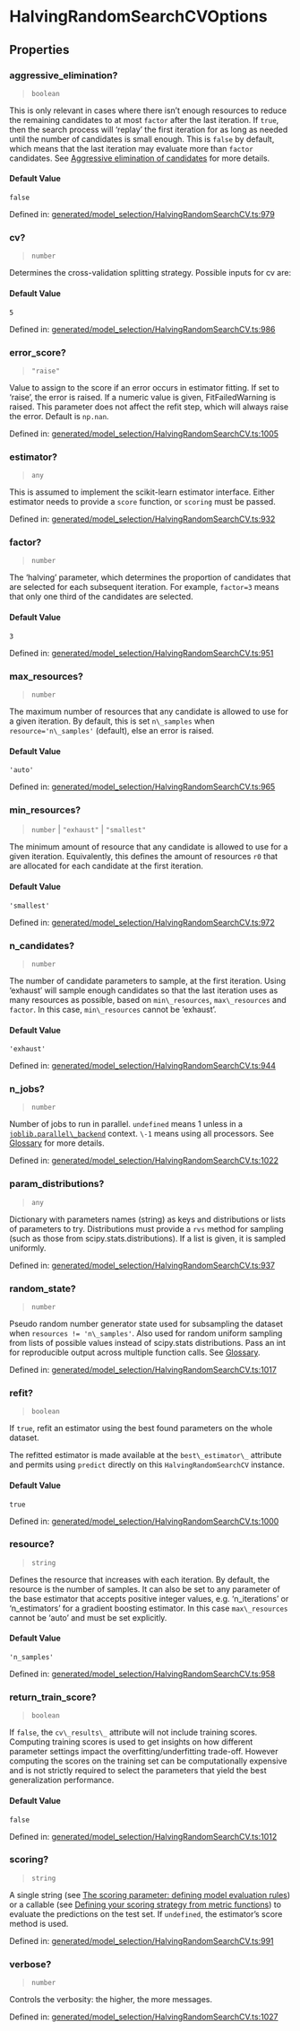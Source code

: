 # HalvingRandomSearchCVOptions

## Properties

### aggressive\_elimination?

> `boolean`

This is only relevant in cases where there isn’t enough resources to reduce the remaining candidates to at most `factor` after the last iteration. If `true`, then the search process will ‘replay’ the first iteration for as long as needed until the number of candidates is small enough. This is `false` by default, which means that the last iteration may evaluate more than `factor` candidates. See [Aggressive elimination of candidates](../grid_search.html#aggressive-elimination) for more details.

#### Default Value

`false`

Defined in:  [generated/model\_selection/HalvingRandomSearchCV.ts:979](https://github.com/transitive-bullshit/scikit-learn-ts/blob/92ab806/packages/sklearn/src/generated/model_selection/HalvingRandomSearchCV.ts#L979)

### cv?

> `number`

Determines the cross-validation splitting strategy. Possible inputs for cv are:

#### Default Value

`5`

Defined in:  [generated/model\_selection/HalvingRandomSearchCV.ts:986](https://github.com/transitive-bullshit/scikit-learn-ts/blob/92ab806/packages/sklearn/src/generated/model_selection/HalvingRandomSearchCV.ts#L986)

### error\_score?

> `"raise"`

Value to assign to the score if an error occurs in estimator fitting. If set to ‘raise’, the error is raised. If a numeric value is given, FitFailedWarning is raised. This parameter does not affect the refit step, which will always raise the error. Default is `np.nan`.

Defined in:  [generated/model\_selection/HalvingRandomSearchCV.ts:1005](https://github.com/transitive-bullshit/scikit-learn-ts/blob/92ab806/packages/sklearn/src/generated/model_selection/HalvingRandomSearchCV.ts#L1005)

### estimator?

> `any`

This is assumed to implement the scikit-learn estimator interface. Either estimator needs to provide a `score` function, or `scoring` must be passed.

Defined in:  [generated/model\_selection/HalvingRandomSearchCV.ts:932](https://github.com/transitive-bullshit/scikit-learn-ts/blob/92ab806/packages/sklearn/src/generated/model_selection/HalvingRandomSearchCV.ts#L932)

### factor?

> `number`

The ‘halving’ parameter, which determines the proportion of candidates that are selected for each subsequent iteration. For example, `factor=3` means that only one third of the candidates are selected.

#### Default Value

`3`

Defined in:  [generated/model\_selection/HalvingRandomSearchCV.ts:951](https://github.com/transitive-bullshit/scikit-learn-ts/blob/92ab806/packages/sklearn/src/generated/model_selection/HalvingRandomSearchCV.ts#L951)

### max\_resources?

> `number`

The maximum number of resources that any candidate is allowed to use for a given iteration. By default, this is set `n\_samples` when `resource='n\_samples'` (default), else an error is raised.

#### Default Value

`'auto'`

Defined in:  [generated/model\_selection/HalvingRandomSearchCV.ts:965](https://github.com/transitive-bullshit/scikit-learn-ts/blob/92ab806/packages/sklearn/src/generated/model_selection/HalvingRandomSearchCV.ts#L965)

### min\_resources?

> `number` \| `"exhaust"` \| `"smallest"`

The minimum amount of resource that any candidate is allowed to use for a given iteration. Equivalently, this defines the amount of resources `r0` that are allocated for each candidate at the first iteration.

#### Default Value

`'smallest'`

Defined in:  [generated/model\_selection/HalvingRandomSearchCV.ts:972](https://github.com/transitive-bullshit/scikit-learn-ts/blob/92ab806/packages/sklearn/src/generated/model_selection/HalvingRandomSearchCV.ts#L972)

### n\_candidates?

> `number`

The number of candidate parameters to sample, at the first iteration. Using ‘exhaust’ will sample enough candidates so that the last iteration uses as many resources as possible, based on `min\_resources`, `max\_resources` and `factor`. In this case, `min\_resources` cannot be ‘exhaust’.

#### Default Value

`'exhaust'`

Defined in:  [generated/model\_selection/HalvingRandomSearchCV.ts:944](https://github.com/transitive-bullshit/scikit-learn-ts/blob/92ab806/packages/sklearn/src/generated/model_selection/HalvingRandomSearchCV.ts#L944)

### n\_jobs?

> `number`

Number of jobs to run in parallel. `undefined` means 1 unless in a [`joblib.parallel\_backend`](https://joblib.readthedocs.io/en/latest/parallel.html#joblib.parallel_backend "(in joblib v1.3.0.dev0)") context. `\-1` means using all processors. See [Glossary](../../glossary.html#term-n_jobs) for more details.

Defined in:  [generated/model\_selection/HalvingRandomSearchCV.ts:1022](https://github.com/transitive-bullshit/scikit-learn-ts/blob/92ab806/packages/sklearn/src/generated/model_selection/HalvingRandomSearchCV.ts#L1022)

### param\_distributions?

> `any`

Dictionary with parameters names (string) as keys and distributions or lists of parameters to try. Distributions must provide a `rvs` method for sampling (such as those from scipy.stats.distributions). If a list is given, it is sampled uniformly.

Defined in:  [generated/model\_selection/HalvingRandomSearchCV.ts:937](https://github.com/transitive-bullshit/scikit-learn-ts/blob/92ab806/packages/sklearn/src/generated/model_selection/HalvingRandomSearchCV.ts#L937)

### random\_state?

> `number`

Pseudo random number generator state used for subsampling the dataset when `resources != 'n\_samples'`. Also used for random uniform sampling from lists of possible values instead of scipy.stats distributions. Pass an int for reproducible output across multiple function calls. See [Glossary](../../glossary.html#term-random_state).

Defined in:  [generated/model\_selection/HalvingRandomSearchCV.ts:1017](https://github.com/transitive-bullshit/scikit-learn-ts/blob/92ab806/packages/sklearn/src/generated/model_selection/HalvingRandomSearchCV.ts#L1017)

### refit?

> `boolean`

If `true`, refit an estimator using the best found parameters on the whole dataset.

The refitted estimator is made available at the `best\_estimator\_` attribute and permits using `predict` directly on this `HalvingRandomSearchCV` instance.

#### Default Value

`true`

Defined in:  [generated/model\_selection/HalvingRandomSearchCV.ts:1000](https://github.com/transitive-bullshit/scikit-learn-ts/blob/92ab806/packages/sklearn/src/generated/model_selection/HalvingRandomSearchCV.ts#L1000)

### resource?

> `string`

Defines the resource that increases with each iteration. By default, the resource is the number of samples. It can also be set to any parameter of the base estimator that accepts positive integer values, e.g. ‘n\_iterations’ or ‘n\_estimators’ for a gradient boosting estimator. In this case `max\_resources` cannot be ‘auto’ and must be set explicitly.

#### Default Value

`'n_samples'`

Defined in:  [generated/model\_selection/HalvingRandomSearchCV.ts:958](https://github.com/transitive-bullshit/scikit-learn-ts/blob/92ab806/packages/sklearn/src/generated/model_selection/HalvingRandomSearchCV.ts#L958)

### return\_train\_score?

> `boolean`

If `false`, the `cv\_results\_` attribute will not include training scores. Computing training scores is used to get insights on how different parameter settings impact the overfitting/underfitting trade-off. However computing the scores on the training set can be computationally expensive and is not strictly required to select the parameters that yield the best generalization performance.

#### Default Value

`false`

Defined in:  [generated/model\_selection/HalvingRandomSearchCV.ts:1012](https://github.com/transitive-bullshit/scikit-learn-ts/blob/92ab806/packages/sklearn/src/generated/model_selection/HalvingRandomSearchCV.ts#L1012)

### scoring?

> `string`

A single string (see [The scoring parameter: defining model evaluation rules](../model_evaluation.html#scoring-parameter)) or a callable (see [Defining your scoring strategy from metric functions](../model_evaluation.html#scoring)) to evaluate the predictions on the test set. If `undefined`, the estimator’s score method is used.

Defined in:  [generated/model\_selection/HalvingRandomSearchCV.ts:991](https://github.com/transitive-bullshit/scikit-learn-ts/blob/92ab806/packages/sklearn/src/generated/model_selection/HalvingRandomSearchCV.ts#L991)

### verbose?

> `number`

Controls the verbosity: the higher, the more messages.

Defined in:  [generated/model\_selection/HalvingRandomSearchCV.ts:1027](https://github.com/transitive-bullshit/scikit-learn-ts/blob/92ab806/packages/sklearn/src/generated/model_selection/HalvingRandomSearchCV.ts#L1027)
